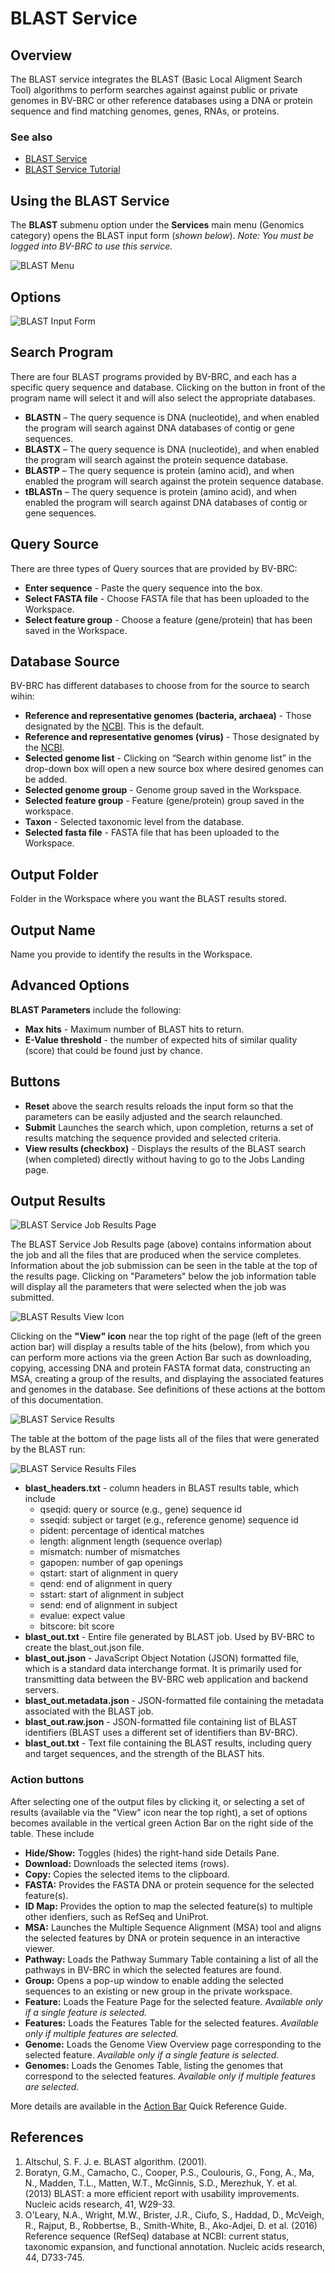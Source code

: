 # BLAST Service

## Overview
The BLAST service integrates the BLAST (Basic Local Aligment Search Tool) algorithms to perform searches against against public or private genomes in BV-BRC or other reference databases using a DNA or protein sequence and find matching genomes, genes, RNAs, or proteins.  

### See also
* [BLAST Service](https://www.bv-brc.org/app/Homology)
* [BLAST Service Tutorial](../../tutorial/blast/blast.html)

## Using the BLAST Service
The **BLAST** submenu option under the **Services** main menu (Genomics category) opens the BLAST input form (*shown below*). *Note: You must be logged into BV-BRC to use this service.*

![BLAST Menu](../images/bv_services_menu.png)

## Options
![BLAST Input Form](../images/blast_input_form.png) 

## Search Program 

There are four BLAST programs provided by BV-BRC, and each has a specific query sequence and database. Clicking on the button in front of the program name will select it and will also select the appropriate databases.

  * **BLASTN** – The query sequence is DNA (nucleotide), and when enabled the program will search against DNA databases of contig or gene sequences.
  * **BLASTX** – The query sequence is DNA (nucleotide), and when enabled the program will search against the protein sequence database.
  * **BLASTP** – The query sequence is protein (amino acid), and when enabled the program will search against the protein sequence database.
  * **tBLASTn** – The query sequence is protein (amino acid), and when enabled the program will search against DNA databases of contig or gene sequences.

 ## Query Source 

There are three types of Query sources that are provided by BV-BRC:

* **Enter sequence** - Paste the query sequence into the box.
* **Select FASTA file** - Choose FASTA file that has been uploaded to the Workspace.
* **Select feature group** - Choose a feature (gene/protein) that has been saved in the Workspace.

## Database Source

BV-BRC has different databases to choose from for the source to search wihin: 

* **Reference and representative genomes (bacteria, archaea)** - Those designated by the [NCBI](https://www.ncbi.nlm.nih.gov/refseq/about/prokaryotes/). This is the default.
* **Reference and representative genomes (virus)** - Those designated by the [NCBI](https://www.ncbi.nlm.nih.gov/refseq/about/).
* **Selected genome list** - Clicking on “Search within genome list” in the drop-down box will open a new source box where desired genomes can be added.
* **Selected genome group** - Genome group saved in the Workspace.
* **Selected feature group** - Feature (gene/protein) group saved in the workspace.
* **Taxon** - Selected taxonomic level from the database.
* **Selected fasta file** - FASTA file that has been uploaded to the Workspace.

## Output Folder
Folder in the Workspace where you want the BLAST results stored.

## Output Name
Name you provide to identify the results in the Workspace. 

## Advanced Options
**BLAST Parameters** include the following:

* **Max hits** - Maximum number of BLAST hits to return.
* **E-Value threshold** - the number of expected hits of similar quality (score) that could be found just by chance.

## Buttons

* **Reset** above the search results reloads the input form so that the parameters can be easily adjusted and the search relaunched.
* **Submit** Launches the search which, upon completion, returns a set of results matching the sequence provided and selected criteria.  
* **View results (checkbox)** - Displays the results of the BLAST search (when completed) directly without having to go to the Jobs Landing page. 

## Output Results
![BLAST Service Job Results Page](../images/blast_service_job_results_page.png) 

The BLAST Service Job Results page (above) contains information about the job and all the files that are produced when the service completes. Information about the job submission can be seen in the table at the top of the results page. Clicking on "Parameters" below the job information table will display all the parameters that were selected when the job was submitted. 

![BLAST Results View Icon](../images/blast_service_view_icon.png) 

Clicking on the **"View" icon** near the top right of the page (left of the green action bar) will display a results table of the hits (below), from which you can perform more actions via the green Action Bar such as downloading, copying, accessing DNA and protein FASTA format data, constructing an MSA, creating a group of the results, and displaying the associated features and genomes in the database. See definitions of these actions at the bottom of this documentation.

![BLAST Service Results](../images/blast_service_results.png) 

The table at the bottom of the page lists all of the files that were generated by the BLAST run:

![BLAST Service Results Files](../images/blast_service_results_files.png) 

* **blast_headers.txt** - column headers in BLAST results table, which include
  * qseqid: query or source (e.g., gene) sequence id
  * sseqid: subject or target (e.g., reference genome) sequence id
  * pident: percentage of identical matches
  * length: alignment length (sequence overlap)
  * mismatch: number of mismatches
  * gapopen: number of gap openings
  * qstart: start of alignment in query
  * qend: end of alignment in query
  * sstart: start of alignment in subject
  * send: end of alignment in subject
  * evalue: expect value
  * bitscore: bit score
* **blast_out.txt** - Entire file generated by BLAST job. Used by BV-BRC to create the blast_out.json file.
* **blast_out.json** -  JavaScript Object Notation (JSON) formatted file, which is a standard data interchange format. It is primarily used for transmitting data between the BV-BRC web application and backend servers.
* **blast_out.metadata.json** - JSON-formatted file containing the metadata associated with the BLAST job.
* **blast_out.raw.json** - JSON-formatted file containing list of BLAST identifiers (BLAST uses a different set of identifiers than BV-BRC). 
* **blast_out.txt** - Text file containing the BLAST results, including query and target sequences, and the strength of the BLAST hits.

### Action buttons
After selecting one of the output files by clicking it, or selecting a set of results (available via the "View" icon near the top right), a set of options becomes available in the vertical green Action Bar on the right side of the table.  These include

* **Hide/Show:** Toggles (hides) the right-hand side Details Pane.
* **Download:**  Downloads the selected items (rows).
* **Copy:** Copies the selected items to the clipboard.
* **FASTA:** Provides the FASTA DNA or protein sequence for the selected feature(s).
* **ID Map:** Provides the option to map the selected feature(s) to multiple other idenfiers, such as RefSeq and UniProt.
* **MSA:** Launches the Multiple Sequence Alignment (MSA) tool and aligns the selected features by DNA or protein sequence in an interactive viewer.
* **Pathway:** Loads the Pathway Summary Table containing a list of all the pathways in BV-BRC in which the selected features are found.
* **Group:** Opens a pop-up window to enable adding the selected sequences to an existing or new group in the private workspace.
* **Feature:** Loads the Feature Page for the selected feature. *Available only if a single feature is selected.*
* **Features:** Loads the Features Table for the selected features. *Available only if multiple features are selected.*
* **Genome:** Loads the Genome View Overview page corresponding to the selected feature.  *Available only if a single feature is selected.*
* **Genomes:** Loads the Genomes Table, listing the genomes that correspond to the selected features. *Available only if multiple features are selected.*

More details are available in the [Action Bar](../action_bar.html) Quick Reference Guide.

## References

1. Altschul, S. F. J. e. BLAST algorithm. (2001).
2. Boratyn, G.M., Camacho, C., Cooper, P.S., Coulouris, G., Fong, A., Ma, N., Madden, T.L., Matten, W.T., McGinnis, S.D., Merezhuk, Y. et al. (2013) BLAST: a more efficient report with usability improvements. Nucleic acids research, 41, W29-33.
3. O'Leary, N.A., Wright, M.W., Brister, J.R., Ciufo, S., Haddad, D., McVeigh, R., Rajput, B., Robbertse, B., Smith-White, B., Ako-Adjei, D. et al. (2016) Reference sequence (RefSeq) database at NCBI: current status, taxonomic expansion, and functional annotation. Nucleic acids research, 44, D733-745.
